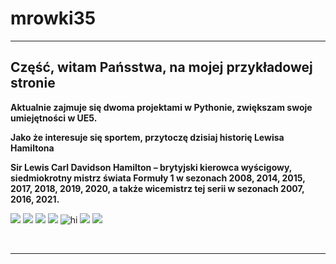 # mrowki35

<HTML>

<HEAD>

<TITLE>Your Title Here</TITLE>

</HEAD>





<HR>




<H2>Część, witam Pańsstwa, na mojej przykładowej stronie</H2>


<P> <B>Aktualnie zajmuje się dwoma projektami w Pythonie, zwiększam swoje umiejętności w UE5.</B></P>


<p><strong> Jako że interesuje się sportem, przytoczę dzisiaj historię Lewisa Hamiltona</strong></p>

 <p><b>Sir Lewis Carl Davidson Hamilton – brytyjski kierowca wyścigowy, siedmiokrotny mistrz świata Formuły 1 w sezonach 2008, 2014, 2015, 2017, 2018, 2019, 2020, a także wicemistrz tej serii w sezonach 2007, 2016, 2021.</b></p>
  
<img src="https://github.com/mrowki35/mrowki35.github.io/blob/1615deecdb3084cb0c87f57367f8b8b075363b8e/Lewis_Hamilton.jpg"/>
 <img src="Lewis_Hamilton.jpg"/>
 
  <img src="Lewis_Hamilton.jpg"/>
  <img src="/Lewis_Hamilton.jpg"/>
 <img src="images/Emoticons/cool.png" alt="hi" class="inline"/>
 
 
 <picture>
  <img src="Lewis_Hamilton.jpg">
</picture>
 
 
  <picture>
  <img src="Lewis_Hamilton.jpg"/>
</picture>
  
<BR> <B><I></I></B>

<HR>
